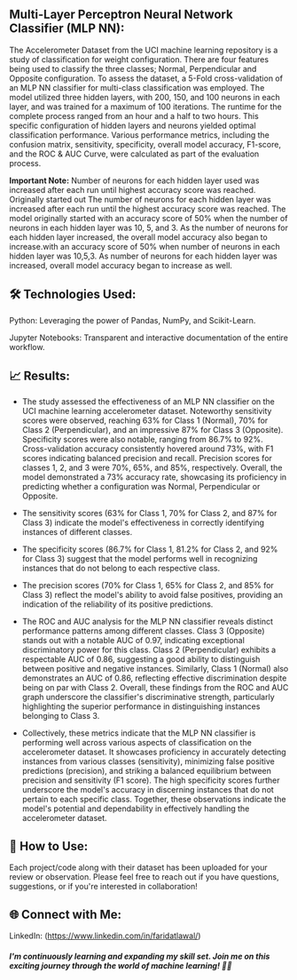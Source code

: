 ## Multi-Layer Perceptron Neural Network Classifier (MLP NN):

The Accelerometer Dataset from the UCI machine learning repository is a study of classification for weight configuration. There are four features being used to classify the three classes; Normal, Perpendicular and Opposite configuration. To assess the dataset, a 5-Fold cross-validation of an MLP NN classifier for multi-class classification was employed. The model utilized three hidden layers, with 200, 150, and 100 neurons in each layer, and was trained for a maximum of 100 iterations. The runtime for the complete process ranged from an hour and a half to two hours. This specific configuration of hidden layers and neurons yielded optimal classification performance. Various performance metrics, including the confusion matrix, sensitivity, specificity, overall model accuracy, F1-score, and the ROC & AUC Curve, were calculated as part of the evaluation process.

**Important Note:** Number of neurons for each hidden layer used was increased after each run until highest accuracy score was reached. Originally started out The number of neurons for each hidden layer was increased after each run until the highest accuracy score was reached. The model originally started with an accuracy score of 50% when the number of neurons in each hidden layer was 10, 5, and 3. As the number of neurons for each hidden layer increased, the overall model accuracy also began to increase.with an accuracy score of 50% when number of neurons in each hidden layer was 10,5,3. As number of neurons for each hidden layer was increased, overall model accuracy began to increase as well. 

## 🛠️ Technologies Used:

Python: Leveraging the power of Pandas, NumPy, and Scikit-Learn.

Jupyter Notebooks: Transparent and interactive documentation of the entire workflow.

## 📈 Results:

* The study assessed the effectiveness of an MLP NN classifier on the UCI machine learning accelerometer dataset. Noteworthy sensitivity scores were observed, reaching 63% for Class 1 (Normal), 70% for Class 2 (Perpendicular), and an impressive 87% for Class 3 (Opposite). Specificity scores were also notable, ranging from 86.7% to 92%. Cross-validation accuracy consistently hovered around 73%, with F1 scores indicating balanced precision and recall. Precision scores for classes 1, 2, and 3 were 70%, 65%, and 85%, respectively. Overall, the model demonstrated a 73% accuracy rate, showcasing its proficiency in predicting whether a configuration was Normal, Perpendicular or Opposite.

* The sensitivity scores (63% for Class 1, 70% for Class 2, and 87% for Class 3) indicate the model's effectiveness in correctly identifying instances of different classes.

* The specificity scores (86.7% for Class 1, 81.2% for Class 2, and 92% for Class 3) suggest that the model performs well in recognizing instances that do not belong to each respective class.

* The precision scores (70% for Class 1, 65% for Class 2, and 85% for Class 3) reflect the model's ability to avoid false positives, providing an indication of the reliability of its positive predictions.

* The ROC and AUC analysis for the MLP NN classifier reveals distinct performance patterns among different classes. Class 3 (Opposite) stands out with a notable AUC of 0.97, indicating exceptional discriminatory power for this class. Class 2 (Perpendicular) exhibits a respectable AUC of 0.86, suggesting a good ability to distinguish between positive and negative instances. Similarly, Class 1 (Normal) also demonstrates an AUC of 0.86, reflecting effective discrimination despite being on par with Class 2. Overall, these findings from the ROC and AUC graph underscore the classifier's discriminative strength, particularly highlighting the superior performance in distinguishing instances belonging to Class 3.

* Collectively, these metrics indicate that the MLP NN classifier is performing well across various aspects of classification on the accelerometer dataset. It showcases proficiency in accurately detecting instances from various classes (sensitivity), minimizing false positive predictions (precision), and striking a balanced equilibrium between precision and sensitivity (F1 score). The high specificity scores further underscore the model's accuracy in discerning instances that do not pertain to each specific class. Together, these observations indicate the model's potential and dependability in effectively handling the accelerometer dataset.


## 🔗 How to Use:

Each project/code along with their dataset has been uploaded for your review or observation. Please feel free to reach out if you have questions, suggestions, or if you're interested in collaboration!

## 🌐 Connect with Me:

LinkedIn: (https://www.linkedin.com/in/faridatlawal/)

##### I'm continuously learning and expanding my skill set. Join me on this exciting journey through the world of machine learning! 🤖✨
